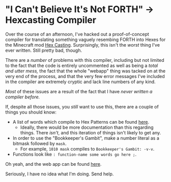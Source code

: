 # "I Can't Believe It's Not FORTH" -> Hexcasting Compiler
Over the course of an afternoon, I've hacked out a proof-of-concept compiler for translating something vaguely resembing FORTH into Hexes for the Minecraft mod [Hex Casting](https://github.com/gamma-delta/HexMod). Surprisingly, this isn't the *worst* thing I've ever written. Still pretty bad, though.

There are a *number* of problems with this compiler, including but not limited to the fact that the code is entirely uncommented as well as being a *total and utter mess,* the fact that the whole "webapp" thing was tacked on at the very end of the process, and that the very few error messages I've included in the compiler are extremely cryptic and lack line numbers of any kind.

*Most* of these issues are a result of the fact that I have *never written a compiler before.*

If, despite all those issues, you *still* want to use this, there are a couple of things you should know:
- A list of words which compile to Hex Patterns can be found [here](src/lib/dictionary.ts).
    - Ideally, there would be more documentation than this regarding things. There *isn't*, and this iteration of things isn't likely to get any.
- In order to use the "Bookkeeper's Gambit", make a number literal as a bitmask followed by `mask`.
    - For example, `1010 mask` compiles to `Bookkeeper's Gambit: -v-v`.
- Functions look like `: function-name some words go here ;`.

Oh yeah, and the web app can be found [here](https://jojotastic777.github.io/hexcasting-compiler/).

Seriously, I have no idea what I'm doing. Send help.
